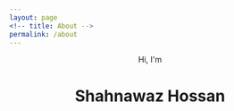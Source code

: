 ```yaml
---
layout: page
<!-- title: About -->
permalink: /about
---
```


<link rel="stylesheet" href="/assets/css/about.css">

<!-- Header (SECTION 1/3) -->
<header class="masthead">
  <p class="masthead-intro">Hi, I'm</p>
  <h1 class="masthead-heading">Shahnawaz Hossan</h1>
</header>
